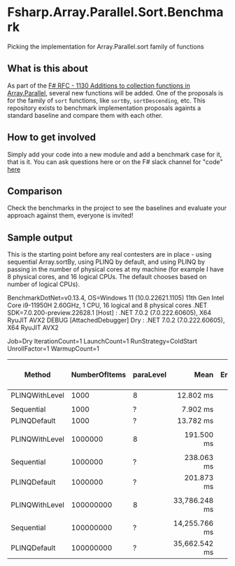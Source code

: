 # Fsharp.Array.Parallel.Sort.Benchmark
Picking the implementation for Array.Parallel.sort family of functions


## What is this about
As part of the [F# RFC - 1130 Additions to collection functions in Array.Parallel](https://github.com/fsharp/fslang-design/pull/720 ), several new functions will be added.
One of the proposals is for the family of `sort` functions, like `sortBy`, `sortDescending`, etc.
This repository exists to benchmark implementation proposals againts a standard baseline and compare them with each other.

## How to get involved
Simply add your code into a new module and add a benchmark case for it, that is it.
You can ask questions here or on the F# slack channel for "code" [here](https://app.slack.com/huddle/T04BJKUMU/C1R50TKEU)

## Comparison

Check the benchmarks in the project to see the baselines and evaluate your approach against them, everyone is invited!


## Sample output

This is the starting point before any real contesters are in place - using sequential Array.sortBy, using PLINQ by default, and using PLINQ by passing in the number of physical cores at my machine (for example I have 8 physical cores, and 16 logical CPUs. The default chooses based on number of logical CPUs).

BenchmarkDotNet=v0.13.4, OS=Windows 11 (10.0.22621.1105)
11th Gen Intel Core i9-11950H 2.60GHz, 1 CPU, 16 logical and 8 physical cores
.NET SDK=7.0.200-preview.22628.1
  [Host] : .NET 7.0.2 (7.0.222.60605), X64 RyuJIT AVX2 DEBUG [AttachedDebugger]
  Dry    : .NET 7.0.2 (7.0.222.60605), X64 RyuJIT AVX2

Job=Dry  IterationCount=1  LaunchCount=1
RunStrategy=ColdStart  UnrollFactor=1  WarmupCount=1

|         Method | NumberOfItems | paraLevel |          Mean | Error | Ratio | RatioSD | Completed Work Items | Lock Contentions |      Gen0 |      Gen1 |      Gen2 |      Allocated | Alloc Ratio |
|--------------- |-------------- |---------- |--------------:|------:|------:|--------:|---------------------:|-----------------:|----------:|----------:|----------:|---------------:|------------:|
| PLINQWithLevel |          1000 |         8 |     12.802 ms |    NA |     ? |       ? |               7.0000 |                - |         - |         - |         - |      158.98 KB |           ? |
|                |               |           |               |       |       |         |                      |                  |           |           |           |                |             |
|     Sequential |          1000 |         ? |      7.902 ms |    NA |  0.57 |    0.00 |                    - |                - |         - |         - |         - |        16.2 KB |        0.07 |
|   PLINQDefault |          1000 |         ? |     13.782 ms |    NA |  1.00 |    0.00 |              15.0000 |                - |         - |         - |         - |      244.27 KB |        1.00 |
|                |               |           |               |       |       |         |                      |                  |           |           |           |                |             |
| PLINQWithLevel |       1000000 |         8 |    191.500 ms |    NA |     ? |       ? |               7.0000 |                - | 1000.0000 | 1000.0000 | 1000.0000 |   115526.68 KB |           ? |
|                |               |           |               |       |       |         |                      |                  |           |           |           |                |             |
|     Sequential |       1000000 |         ? |    238.063 ms |    NA |  1.18 |    0.00 |                    - |                - |         - |         - |         - |    15625.57 KB |        0.12 |
|   PLINQDefault |       1000000 |         ? |    201.873 ms |    NA |  1.00 |    0.00 |              15.0000 |           1.0000 | 1000.0000 | 1000.0000 | 1000.0000 |   135017.23 KB |        1.00 |
|                |               |           |               |       |       |         |                      |                  |           |           |           |                |             |
| PLINQWithLevel |     100000000 |         8 | 33,786.248 ms |    NA |     ? |       ? |               7.0000 |                - | 1000.0000 | 1000.0000 | 1000.0000 | 12932041.83 KB |           ? |
|                |               |           |               |       |       |         |                      |                  |           |           |           |                |             |
|     Sequential |     100000000 |         ? | 14,255.766 ms |    NA |  0.40 |    0.00 |                    - |                - |         - |         - |         - |  1562500.57 KB |        0.10 |
|   PLINQDefault |     100000000 |         ? | 35,662.542 ms |    NA |  1.00 |    0.00 |              15.0000 |           1.0000 | 1000.0000 | 1000.0000 | 1000.0000 |  14885146.7 KB |        1.00 |
